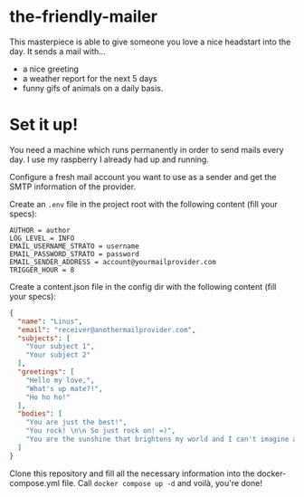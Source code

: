 # the-friendly-mailer

This masterpiece is able to give someone you love a nice headstart into the day. 
It sends a mail with...
- a nice greeting
- a weather report for the next 5 days
- funny gifs of animals
on a daily basis. 

# Set it up!
You need a machine which runs permanently in order to send mails every day. 
I use my raspberry I already had up and running. 

Configure a fresh mail account you want to use as a sender and get the SMTP information of the provider. 

Create an `.env` file in the project root with the following content (fill your specs):
````
AUTHOR = author
LOG_LEVEL = INFO
EMAIL_USERNAME_STRATO = username
EMAIL_PASSWORD_STRATO = password
EMAIL_SENDER_ADDRESS = account@yourmailprovider.com
TRIGGER_HOUR = 8
````

Create a content.json file in the config dir with the following content (fill your specs):
```json
{
  "name": "Linus",
  "email": "receiver@anothermailprovider.com",
  "subjects": [
    "Your subject 1",
    "Your subject 2"
  ],
  "greetings": [
    "Hello my love,",
    "What's up mate?!",
    "Ho ho ho!"
  ],
  "bodies": [
    "You are just the best!", 
    "You rock! \n\n So just rock on! =)",
    "You are the sunshine that brightens my world and I can't imagine a life without your love. "
  ]
}
```

Clone this repository and fill all the necessary information into the docker-compose.yml file. 
Call `docker compose up -d` and voilà, you're done! 
